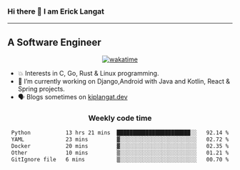 ### Hi there 👋 I am Erick Langat
---
## A Software Engineer

<div align="center">
  
[![wakatime](https://wakatime.com/badge/user/55eadf42-c1c5-4930-b153-72952ac5ca5c.svg)](https://wakatime.com/@55eadf42-c1c5-4930-b153-72952ac5ca5c)

</div>

<!--
**elkiplangat/elkiplangat** is a ✨ _special_ ✨ repository because its `README.md` (this file) appears on your GitHub profile.

Here are some ideas to get you started:

- 🔭 I’m currently working on ...
- 🌱 I’m currently learning ...
- 👯 I’m looking to collaborate on ...
- 🤔 I’m looking for help with ...
- 💬 Ask me about ...
- 📫 How to reach me: ...
- 😄 Pronouns: ...
- ⚡ Fun fact: ...
-->
- 💥 Interests in C, Go, Rust & Linux programming. 
- 🔭 I’m currently working on Django,Android with Java and Kotlin, React & Spring projects.
-  🗣️ Blogs sometimes on [kiplangat.dev](https://kiplangat.dev)

<div align="center">
  <h3> Weekly code time </h3>

<!--START_SECTION:waka-->

```txt
Python           13 hrs 21 mins  ███████████████████████░░   92.14 %
YAML             23 mins         ▓░░░░░░░░░░░░░░░░░░░░░░░░   02.72 %
Docker           20 mins         ▓░░░░░░░░░░░░░░░░░░░░░░░░   02.35 %
Other            10 mins         ▒░░░░░░░░░░░░░░░░░░░░░░░░   01.21 %
GitIgnore file   6 mins          ▒░░░░░░░░░░░░░░░░░░░░░░░░   00.70 %
```

<!--END_SECTION:waka-->

</div>
